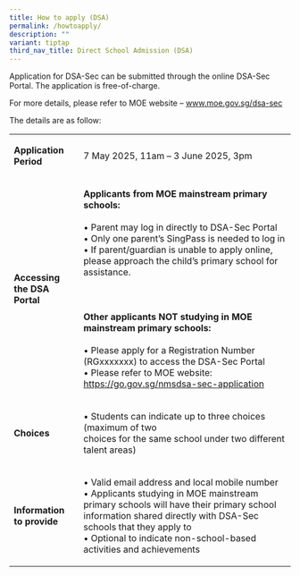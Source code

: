 ```yaml
---
title: How to apply (DSA)
permalink: /howtoapply/
description: ""
variant: tiptap
third_nav_title: Direct School Admission (DSA)
---
```

<p>Application for DSA-Sec can be submitted through the online DSA-Sec Portal.
The application is free-of-charge.</p>
<p>For more details, please refer to MOE website – <a href="http://www.moe.gov.sg/dsa-sec" rel="noopener noreferrer nofollow" target="_blank">www.moe.gov.sg/dsa-sec</a>
</p>
<p>The details are as follow:</p>
<table style="minWidth: 50px">
<colgroup>
<col>
<col>
</colgroup>
<tbody>
<tr>
<td rowspan="1" colspan="1">
<p><strong>Application Period</strong>
</p>
</td>
<td rowspan="1" colspan="1">
<p>7 May 2025, 11am – 3 June 2025, 3pm</p>
</td>
</tr>
<tr>
<td rowspan="1" colspan="1">
<p><strong>Accessing the DSA Portal</strong>
</p>
</td>
<td rowspan="1" colspan="1">
<p><strong>Applicants from MOE mainstream primary schools:</strong>
<br>
<br>• Parent may log in directly to DSA-Sec Portal
<br>• Only one parent’s SingPass is needed to log in
<br>• If parent/guardian is unable to apply online, please approach the child’s
primary school for assistance.
<br>
<br>
<br>
<br><strong>Other applicants NOT studying in MOE mainstream primary schools:</strong>
<br>
<br>• Please apply for a Registration Number (RGxxxxxxx) to access the DSA-Sec
Portal
<br>• Please refer to MOE website: <a href="https://go.gov.sg/nmsdsa-sec-application" rel="noopener noreferrer nofollow" target="_blank">https://go.gov.sg/nmsdsa-sec-application</a>
</p>
<p></p>
</td>
</tr>
<tr>
<td rowspan="1" colspan="1">
<p><strong>Choices</strong>
</p>
</td>
<td rowspan="1" colspan="1">
<p>• Students can indicate up to three choices (maximum of two
<br>choices for the same school under two different talent areas)</p>
</td>
</tr>
<tr>
<td rowspan="1" colspan="1">
<p><strong>Information to provide</strong>
</p>
</td>
<td rowspan="1" colspan="1">
<p>• Valid email address and local mobile number
<br>• Applicants studying in MOE mainstream primary schools will have their
primary school information shared directly with DSA-Sec schools that they
apply to
<br>• Optional to indicate non-school-based activities and achievements</p>
</td>
</tr>
</tbody>
</table>
<p></p>